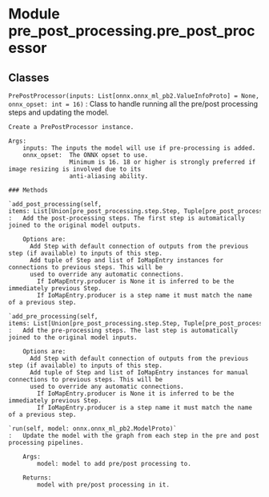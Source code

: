 Module pre_post_processing.pre_post_processor
=============================================

Classes
-------

`PrePostProcessor(inputs: List[onnx.onnx_ml_pb2.ValueInfoProto] = None, onnx_opset: int = 16)`
:   Class to handle running all the pre/post processing steps and updating the model.
    
    Create a PrePostProcessor instance.
    
    Args:
        inputs: The inputs the model will use if pre-processing is added.
        onnx_opset:  The ONNX opset to use.
                     Minimum is 16. 18 or higher is strongly preferred if image resizing is involved due to its
                     anti-aliasing ability.

    ### Methods

    `add_post_processing(self, items: List[Union[pre_post_processing.step.Step, Tuple[pre_post_processing.step.Step, List[pre_post_processing.utils.IoMapEntry]]]])`
    :   Add the post-processing steps. The first step is automatically joined to the original model outputs.
        
        Options are:
          Add Step with default connection of outputs from the previous step (if available) to inputs of this step.
          Add tuple of Step and list of IoMapEntry instances for connections to previous steps. This will be
          used to override any automatic connections.
            If IoMapEntry.producer is None it is inferred to be the immediately previous Step.
            If IoMapEntry.producer is a step name it must match the name of a previous step.

    `add_pre_processing(self, items: List[Union[pre_post_processing.step.Step, Tuple[pre_post_processing.step.Step, List[pre_post_processing.utils.IoMapEntry]]]])`
    :   Add the pre-processing steps. The last step is automatically joined to the original model inputs.
        
        Options are:
          Add Step with default connection of outputs from the previous step (if available) to inputs of this step.
          Add tuple of Step and list of IoMapEntry instances for manual connections to previous steps. This will be
          used to override any automatic connections.
            If IoMapEntry.producer is None it is inferred to be the immediately previous Step.
            If IoMapEntry.producer is a step name it must match the name of a previous step.

    `run(self, model: onnx.onnx_ml_pb2.ModelProto)`
    :   Update the model with the graph from each step in the pre and post processing pipelines.
        
        Args:
            model: model to add pre/post processing to.
        
        Returns:
            model with pre/post processing in it.